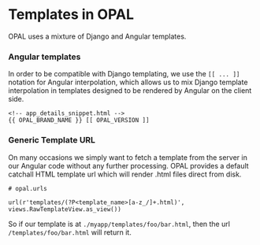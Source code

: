 # Templates in OPAL

OPAL uses a mixture of Django and Angular templates.

### Angular templates

In order to be compatible with Django templating, we use the `[[ ... ]]` notation for
Angular interpolation, which allows us to mix Django template interpolation in templates
designed to be rendered by Angular on the client side.

    <!-- app_details_snippet.html -->
    {{ OPAL_BRAND_NAME }} [[ OPAL_VERSION ]]

### Generic Template URL

On many occasions we simply want to fetch a template from the server in our Angular code
without any further processing. OPAL provides a default catchall HTML template url which
will render .html files direct from disk.

    # opal.urls

    url(r'templates/(?P<template_name>[a-z_/]+.html)', views.RawTemplateView.as_view())

So if our template is at `./myapp/templates/foo/bar.html`, then the url `/templates/foo/bar.html`
will return it.
